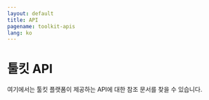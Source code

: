 ```yaml
---
layout: default
title: API
pagename: toolkit-apis
lang: ko
---
```


# 툴킷 API

여기에서는 툴킷 플랫폼이 제공하는 API에 대한 참조 문서를 찾을 수 있습니다.
